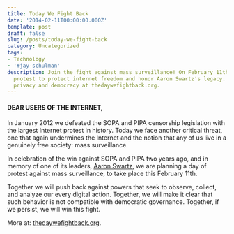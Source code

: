 ```yaml
---
title: Today We Fight Back
date: '2014-02-11T00:00:00.000Z'
template: post
draft: false
slug: /posts/today-we-fight-back
category: Uncategorized
tags:
- Technology
- '#jay-schulman'
description: Join the fight against mass surveillance! On February 11th, unite in
  protest to protect internet freedom and honor Aaron Swartz's legacy. Stand up for
  privacy and democracy at thedaywefightback.org.
---
```

#### DEAR USERS OF THE INTERNET,

In January 2012 we defeated the SOPA and PIPA censorship legislation with the largest Internet protest in history. Today we face another critical threat, one that again undermines the Internet and the notion that any of us live in a genuinely free society: mass surveillance.

In celebration of the win against SOPA and PIPA two years ago, and in memory of one of its leaders, [Aaron Swartz](https://www.jayschulman.com/wp-content/uploads/2014/02/aaron-swartz-heroism-suicide1), we are planning a day of protest against mass surveillance, to take place this February 11th.

Together we will push back against powers that seek to observe, collect, and analyze our every digital action. Together, we will make it clear that such behavior is not compatible with democratic governance. Together, if we persist, we will win this fight.

More at: [thedaywefightback.org](https://www.jayschulman.com/wp-content/uploads/2014/02/thedaywefightback.org).